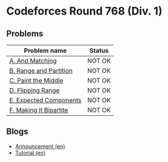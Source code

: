 # Codeforces Round 768 (Div. 1)

## Problems

|Problem name|Status|
|------------|---------|
| [A. And Matching](problems/A._And_Matching.md)|NOT OK|
| [B. Range and Partition](problems/B._Range_and_Partition.md)|NOT OK|
| [C. Paint the Middle](problems/C._Paint_the_Middle.md)|NOT OK|
| [D. Flipping Range](problems/D._Flipping_Range.md)|NOT OK|
| [E. Expected Components](problems/E._Expected_Components.md)|NOT OK|
| [F. Making It Bipartite](problems/F._Making_It_Bipartite.md)|NOT OK|
## Blogs

- [Announcement (en)](blogs/Announcement_(en).md)
- [Tutorial (en)](blogs/Tutorial_(en).md)
